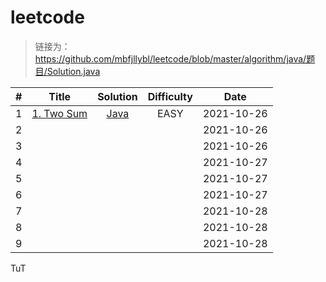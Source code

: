 # leetcode

> 链接为：https://github.com/mbfjllybl/leetcode/blob/master/algorithm/java/题目/Solution.java

| # | Title | Solution | Difficulty | Date |
| :---: | :---: | :---: | :---: | :---: |                    
| 1 | [1. Two Sum](https://leetcode.com/problems/two-sum) | [Java](https://github.com/mbfjllybl/leetcode/blob/master/algorithm/Java/twoSum/Solution.java) | EASY | 2021-10-26 |
| 2 |  | |  | 2021-10-26 |
| 3 |  | |  | 2021-10-26 |
| 4 |  | |  | 2021-10-27 |
| 5 |  | |  | 2021-10-27 |
| 6 |  | |  | 2021-10-27 |
| 7 |  | |  | 2021-10-28 |
| 8 | | | | 2021-10-28 |
| 9 | | | | 2021-10-28 |


TuT
